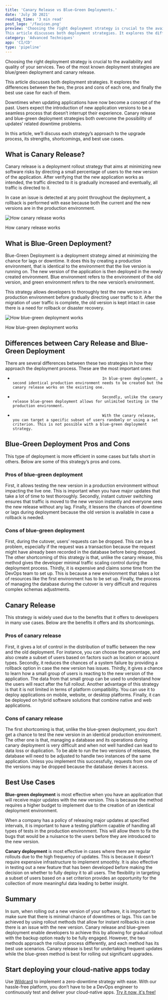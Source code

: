```yaml
---
title: 'Canary Release vs Blue-Green Deployments.'
date: 'July 30 2021'
reading_time: '3 min read'
post_logo: '/favicon.png'
preview: 'Choosing the right deployment strategy is crucial to the availability and quality of your services.  Two of the most known deployment strategies are blue/green deployment and canary release.
This article discusses both deployment strategies. It explores the differences between the two, the pros and cons of each one, and finally the best use case for each of them.'
category: 'Advanced Techniques'
app: 'CI/CD'
type: 'pipeline'
---
```


Choosing the right deployment strategy is crucial to the availability and quality of your services. Two of the most known deployment strategies are blue/green deployment and canary release.

This article discusses both deployment strategies. It explores the differences between the two, the pros and cons of each one, and finally the best use case for each of them.

Downtimes when updating applications have now become a concept of the past. Users expect the introduction of new application versions to be a seamless process that doesn’t interrupt their experience. Canary release and blue-green deployment strategies both overcome the possibility of updates’ related downtime problems.

In this article, we’ll discuss each strategy’s approach to the upgrade process, its strengths, shortcomings, and best use cases.

## What is Canary Release?

Canary release is a deployment rollout strategy that aims at minimizing new software risks by directing a small percentage of users to the new version of the application. After verifying that the new application works as intended, the traffic directed to it is gradually increased and eventually, all traffic is directed to it.

In case an issue is detected at any point throughout the deployment, a rollback is performed with ease because both the current and the new versions are in the production environment.

![How canary release works](/canary.png)

How canary release works

## What is **Blue-Green Deployment?**

Blue-Green Deployment is a deployment strategy aimed at minimizing the chance for lags or downtime. It does this by creating a production environment, that is identical to the environment that the live version is running on. The new version of the application is then deployed in the newly created environment. Blue environment refers to the environment of the old version, and green environment refers to the new version’s environment.

This strategy allows developers to thoroughly test the new version in a production environment before gradually directing user traffic to it. After the migration of user traffic is complete, the old version is kept intact in case there is a need for rollback or disaster recovery.

![How blue-green deployment works](/bluegreen.png)

How blue-green deployment works

## Differences between Cary Release and Blue-Green Deployment

There are several differences between these two strategies in how they approach the deployment process. These are the most important ones:

-                                             In blue-green deployment, a second identical production environment needs to be created but the canary release works on the existing one.
-                                             Secondly, unlike the canary release blue-green deployment allows for unlimited testing in the production environment.
-                                             With the canary release, you can target a specific subset of users randomly or using a set criterion. This is not possible with a blue-green deployment strategy.

## **Blue-Green Deployment Pros and Cons**

This type of deployment is more efficient in some cases but falls short in others. Below are some of this strategy’s pros and cons.

### **Pros of blue-green deployment**

First, it allows testing the new version in a production environment without impacting the live one. This is important when you have major updates that take a lot of time to test thoroughly. Secondly, instant cutover switching ensures that traffic is moved to the new version instantly and everyone sees the new release without any lag. Finally, it lessens the chances of downtime or lags during deployment because the old version is available in case a rollback is needed.

### **Cons of blue-green deployment**

First, during the cutover, users’ requests can be dropped. This can be a problem, especially if the request was a transaction because the request might have already been recorded in the database before being dropped. The other shortcoming of this strategy is that, unlike the canary release, this method gives the developer minimal traffic scaling control during the deployment process. Thirdly, it is expensive and claims some time from the DevOps team to set up. This is because a new environment that takes a lot of resources like the first environment has to be set up. Finally, the process of managing the database during the cutover is very difficult and requires complex schemas adjustments.

## **Canary Release**

This strategy is widely used due to the benefits that it offers to developers in many use cases. Below are the benefits it offers and its shortcomings.

### **Pros of canary release**

First, it gives a lot of control in the distribution of traffic between the new and the old deployment. For instance, you can choose the percentage, and also create a subset of users based on factors such as location or account types. Secondly, it reduces the chances of a system failure by providing a rollback option in case the new version has issues. Thirdly, it gives a chance to learn how a small group of users is reacting to the new version of the application. The data from that small group can be used to understand how the users will react after the full rollout. Another advantage of this strategy is that it is not limited in terms of platform compatibility. You can use it to deploy applications on mobile, website, or desktop platforms. Finally, it can be deployed on hybrid software solutions that combine native and web applications.

### **Cons of canary release**

The first shortcoming is that, unlike the blue-green deployment, you don’t get a chance to test the new version in an identical production environment. The other one is that, managing a database and its operations during canary deployment is very difficult and when not well handled can lead to data loss or duplication. To be able to run the two versions of releases, the database will need to be adjusted to handle two instances of the same application. Unless you implement this successfully, requests from one of the versions may be dropped because the database denies it access.

## Best Use Cases

**Blue-green deployment** is most effective when you have an application that will receive major updates with the new version. This is because the method requires a higher budget to implement due to the creation of an identical deployment environment.

When a company has a policy of releasing major updates at specified intervals, it is important to have a testing platform capable of handling all types of tests in the production environment. This will allow them to fix the bugs that would be a nuisance to the users before they are introduced to the new version.

**Canary deployment** is most effective in cases where there are regular rollouts due to the high frequency of updates. This is because it doesn’t require expensive infrastructure to implement smoothly. It is also effective in testing out a new feature that has been developed before making the decision on whether to fully deploy it to all users. The flexibility in targeting a subset of users based on a set criterion provides an opportunity for the collection of more meaningful data leading to better insight.

## Summary

In sum, when rolling out a new version of your software, it is important to make sure that there is minimal chance of downtimes or lags. This can be achieved by using rollout methods that allow for instant rollbacks in case there is an issue with the new version. Canary release and blue-green deployment enable developers to achieve this by allowing for gradual rollout with the backup option ready to be fully engaged. However, the two methods approach the rollout process differently, and each method has its best use scenarios. Canary release is best for undertaking frequent updates while the blue-green method is best for rolling out significant upgrades.

## Start deploying your cloud-native apps today

Use [Wildcard](https://www.w6d.io/) to implement a zero-downtime strategy with ease. With our hassle-free platform, you don’t have to be a DevOps engineer to continuously test and deliver your cloud-native apps. [Try it now, it's free!](https://www.w6d.io/)
